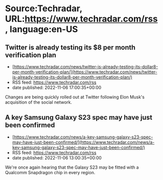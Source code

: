 # Source:Techradar, URL:https://www.techradar.com/rss, language:en-US

## Twitter is already testing its $8 per month verification plan
 - [https://www.techradar.com/news/twitter-is-already-testing-its-dollar8-per-month-verification-plan/](https://www.techradar.com/news/twitter-is-already-testing-its-dollar8-per-month-verification-plan/)
 - RSS feed: https://www.techradar.com/rss
 - date published: 2022-11-06 17:00:35+00:00

Changes are being quickly rolled out at Twitter following Elon Musk's acquisition of the social network.

## A key Samsung Galaxy S23 spec may have just been confirmed
 - [https://www.techradar.com/news/a-key-samsung-galaxy-s23-spec-may-have-just-been-confirmed/](https://www.techradar.com/news/a-key-samsung-galaxy-s23-spec-may-have-just-been-confirmed/)
 - RSS feed: https://www.techradar.com/rss
 - date published: 2022-11-06 13:00:35+00:00

We're once again hearing that the Galaxy S23 may be fitted with a Qualcomm Snapdragon chip in every region.

